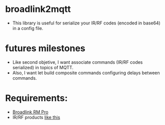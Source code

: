 # broadlink2mqtt
- This library is useful for serialize your IR/RF codes (encoded in base64) in a config file.
# futures milestones
- Like second objetive, I want associate commands (IR/RF codes serialized) in topics of MQTT.
- Also, I want let build composite commands configuring delays between commands.

# Requirements:
- [Broadlink RM Pro](https://es.aliexpress.com/wholesale?catId=0&initiative_id=SB_20170730235037&SearchText=Broadlink+RM+Pro)
- IR/RF products [like this](https://www.amazon.es/gp/product/B01M6WWKFD/ref=oh_aui_detailpage_o03_s00?ie=UTF8&psc=1)
